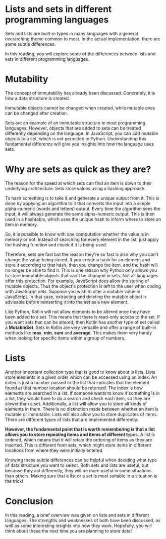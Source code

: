 # Lists and sets in different programming languages

Sets and lists are built-in types in many languages with a general overarching theme common to most. In the actual implementation, there are some subtle differences.

In this reading, you will explore some of the differences between lists and sets in different programming languages.

# ****Mutability****

The concept of immutability has already been discussed. Concretely, it is how a data structure is created. 

Immutable objects cannot be changed when created, while mutable ones can be changed after creation. 

Sets are an example of an immutable structure in most programming languages. However, objects that are added to sets can be treated differently depending on the language. In JavaScript, you can add mutable objects to a set, which is not permitted in Python. Understanding this fundamental difference will give you insights into how the language uses sets.

# ****Why are sets as quick as they are?****

The reason for the speed at which sets can find an item is down to their underlying architecture. Sets store values using a hashing approach. 

To hash something is to take it and generate a unique output from it. This is done by applying an algorithm to it that converts the input into a simple alpha-numeric (words and letters) output. Every time the algorithm sees the input, it will always generate the same alpha-numeric output. This is then used in a hashtable, which uses the unique hash to inform where to store an item in memory. 

So, it is possible to know with one computation whether the value is in memory or not. Instead of searching for every element in the list, just apply the hashing function and check if it is being used.

Therefore, sets are fast but the reason they're so fast is also why you can't change the value being stored. If you create a hash for an element and store it according to that hash, then you change the item, and the hash will no longer be able to find it. This is one reason why Python only allows you to store immutable objects that can't be changed in sets. Not all languages offer this protection. For example, JavaScript does allow the storing of mutable objects. Thus the object's protection is left to the user when coding with JavaScript sets. Suppose you wish to alter a mutable value in JavaScript. In that case, extracting and deleting the mutable object is advisable before reinserting it into the set as a new element.

Like Python, Kotlin will not allow elements to be altered once they have been added to a set. This means that there is read-only access to the set. If you want sets that can be altered, then Kotlin has another type of set called a **MutableSet**. Sets in Kotlin are very versatile and offer a range of built-in methods like **max**, **min**, **sum** and **average**. This makes them very handy when looking for specific items within a group of numbers.

# Lists

Another important collection type that is good to know about is lists. Lists store elements in a given order which can be accessed using an index. An index is just a number passed to the list that indicates that the element found at that number location should be returned. The index is how elements are searched in a list. If someone wants to know if something is in a list, they would have to do a search and check each item, so they are slower than a set. Additionally, a list will allow you to store all kinds of elements in them. There is no distinction made between whether an item is mutable or immutable. Lists will also allow you to store duplicates of items. There are different types of lists that are implemented differently.

**However, the fundamental point that is worth remembering is that a list allows you to store repeating items and items of different t**ypes. A list is ordered, which means that it will retain the ordering of items as they are inserted. This is different from sets, which might store items in different locations from where they were initially entered.

Knowing these subtle differences can be helpful when deciding what type of data structure you want to select. Both sets and lists are useful, but because they act differently, they will be more useful in some situations than others. Making sure that a list or a set is most suitable in a situation is the trick!

# Conclusion

In this reading, a brief overview was given on lists and sets in different languages. The strengths and weaknesses of both have been discussed, as well as some interesting insights into how they work. Hopefully, you will think about these the next time you are planning to store data!